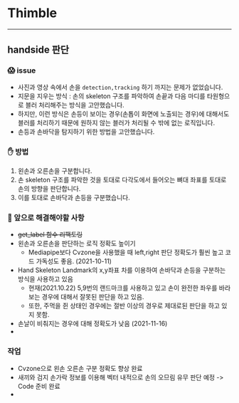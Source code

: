 # Thimble
---
## handside 판단 

### 😱 issue
- 사진과 영상 속에서 손을 `detection,tracking` 하기 까지는 문제가 없었습니다.
- 지문을 지우는 방식 : 손의 skeleton 구조를 파악하여 손끝과 다음 마디를 타원형으로 블러 처리해주는 방식을 고안했습니다.
- 하지만, 이런 방식은 손등이 보이는 경우(손톱이 화면에 노출되는 경우)에 대해서도 블러를 처리하기 때문에 원하지 않는 블러가 처리될 수 밖에 없는 로직입니다.
- 손등과 손바닥을 탐지하기 위한 방법을 고안했습니다.

### ✋ 방법
1. 왼손과 오른손을 구분합니다.
2. 손 skeleton 구조를 파악한 것을 토대로 다각도에서 들어오는 뼈대 좌표를 토대로 손의 방향을 판단합니다.
3. 이를 토대로 손바닥과 손등을 구분했습니다.


### 🤔 앞으로 해결해야할 사항 
- ~~get_label 함수 리팩토링~~
- 왼손과 오른손을 판단하는 로직 정확도 높이기
  - Mediapipe보다 Cvzone을 사용했을 때 left,right 판단 정확도가 훨씬 높고 코드 가독성도 좋음. (2021-10-11)
- Hand Skeleton Landmark의 x,y좌표 차를 이용하여 손바닥과 손등을 구분하는 방식을 사용하고 있음
  - 현재(2021.10.22) 5,9번의 랜드마크를 사용하고 있고 손이 완전한 좌우를 바라보는 경우에 대해서 잘못된 판단을 하고 있음.
  - 또한, 주먹을 쥔 상태인 경우에는 절반 이상의 경우로 제대로된 판단을 하고 있지 못함.
- 손날이 비춰지는 경우에 대해 정확도가 낮음 (2021-11-16)
- 
### 작업
- Cvzone으로 왼손 오른손 구분 정확도 향상 완료
- 새끼와 검지 손가락 정보를 이용해 벡터 내적으로 손의 오므림 유무 판단 예정 -> Code 준비 완료
- 
